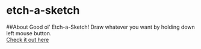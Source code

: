 # etch-a-sketch

##About
Good ol' Etch-a-Sketch! Draw whatever you want by holding down left mouse button.
<br>
[Check it out here](https://rafa1510.github.io/etch-a-sketch/)